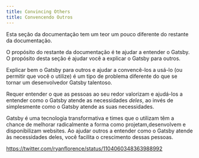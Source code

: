 ```yaml
---
title: Convincing Others
title: Convencendo Outros
---
```


Esta seção da documentação tem um teor um pouco diferente do restante da documentação.

O propósito do restante da documentação é te ajudar a entender o Gatsby. O propósito desta seção é ajudar você a explicar o Gatsby para outros.

Explicar bem o Gatsby para outros e ajudar a convencê-los a usá-lo (ou permitir que você o utilize) é um tipo de problema diferente do que se tornar um desenvolvedor Gatsby talentoso.

Requer entender o que as pessoas ao seu redor valorizam e ajudá-los a entender como o Gatsby atende as necessidades _deles_, ao invés de simplesmente como o Gatsby atende as suas necessidades.

Gatsby é uma tecnologia transformativa e times que o utilizam têm a chance de melhorar radicalmente a forma como projetam,desenvolvem e disponibilizam websites. Ao ajudar outros a entender como o Gatsby atende às necessidades deles, você facilita o crescimento dessas pessoas.

https://twitter.com/ryanflorence/status/1104060348363988992
